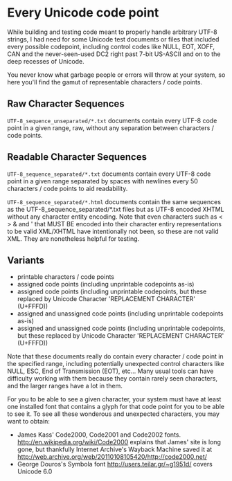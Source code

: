 Every Unicode code point
========================
While building and testing code meant to properly handle arbitrary UTF-8 strings, I had need for some Unicode test documents or files that included every possible codepoint, including control codes like NULL, EOT, XOFF, CAN and the never-seen-used DC2 right past 7-bit US-ASCII and on to the deep recesses of Unicode.

You never know what garbage people or errors will throw at your system, so here you'll find the gamut of representable characters / code points.


## Raw Character Sequences

`UTF-8_sequence_unseparated/*.txt` documents contain every UTF-8 code point in a given range, raw, without any separation between characters / code points.


## Readable Character Sequences

`UTF-8_sequence_separated/*.txt` documents contain every UTF-8 code point in a given range separated by spaces with newlines every 50 characters / code points to aid readability.

`UTF-8_sequence_separated/*.html` documents contain the same sequences as the UTF-8_sequence_separated/*.txt files but as UTF-8 encoded XHTML without any character entity encoding.  Note that even characters such as < > & and ' that MUST BE encoded into their character entiry representations to be valid XML/XHTML have intentionally not been, so these are not valid XML.  They are nonetheless helpful for testing.


## Variants

- printable characters / code points
- assigned code points (including unprintable codepoints as-is)
- assigned code points (including unprintable codepoints, but these replaced by Unicode Character 'REPLACEMENT CHARACTER' (U+FFFD))
- assigned and unassigned code points (including unprintable codepoints as-is)
- assigned and unassigned code points (including unprintable codepoints, but these replaced by Unicode Character 'REPLACEMENT CHARACTER' (U+FFFD))


Note that these documents really do contain every character / code point in the specified range, including potentially unexpected control characters like NULL, ESC, End of Transmission (EOT), etc…  Many usual tools can have difficulty working with them because they contain rarely seen characters, and the larger ranges have a lot in them.

For you to be able to see a given character, your system must have at least one installed font that contains a glyph for that code point for you to be able to see it.  To see all these wonderous and unexpected characters, you may want to obtain:

- James Kass' Code2000, Code2001 and Code2002 fonts. http://en.wikipedia.org/wiki/Code2000 explains that James' site is long gone, but thankfully Internet Archive's Wayback Machine saved it at http://web.archive.org/web/20110108105420/http://code2000.net/
- George Douros's Symbola font http://users.teilar.gr/~g1951d/ covers Unicode 6.0